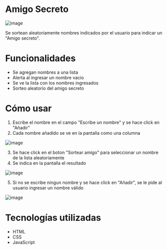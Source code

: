 # Amigo Secreto

![image](https://github.com/user-attachments/assets/77f7d430-3a08-4627-ae62-8a69a0ba4db8)

Se sortean aleatoriamente nombres indicados por el usuario para indicar un "Amigo secreto".

# Funcionalidades

* Se agregan nombres a una lista
* Alerta al ingresar un nombre vacio
* Se ve la lista con los nombres ingresados
* Sorteo aleatorio del amigo secreto

# Cómo usar

1. Escribe el nombre en el campo "Escribe un nombre" y se hace click en "Añadir"
2. Cada nombre añadido se ve en la pantalla como una columna
   
  ![image](https://github.com/user-attachments/assets/03f47066-5b43-4fca-b41b-64a121808e39)

3. Se hace click en el boton "Sortear amigo" para seleccionar un nombre de la lista aleatoriamente
4. Se indica en la pantalla el resultado
   
![image](https://github.com/user-attachments/assets/0012f353-ceaf-4e82-b961-4b1177c7ee9c)
   
5. Si no se escribe ningun nombre y se hace click en "Añadir", se le pide al usuario ingresar un nombre válido
   
![image](https://github.com/user-attachments/assets/8aa5618b-5d7a-4397-b4c0-3ff839477fe5)

# Tecnologías utilizadas

 * HTML
 * CSS
 * JavaScript


